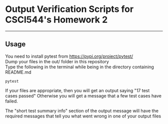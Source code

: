 # Output Verification Scripts for CSCI544's Homework 2
---

## Usage  

You need to install pytest from https://pypi.org/project/pytest/  
Dump your files in the out/ folder in this repository  
Type the following in the terminal while being in the directory containing README.md

```
pytest
```

If your files are appropriate, then you will get an output saying "17 test cases passed"
Otherwise you will get a message that a few test cases have failed.

The "short test summary info" section of the output message will have the required messages that tell you what went wrong in one of your output files

